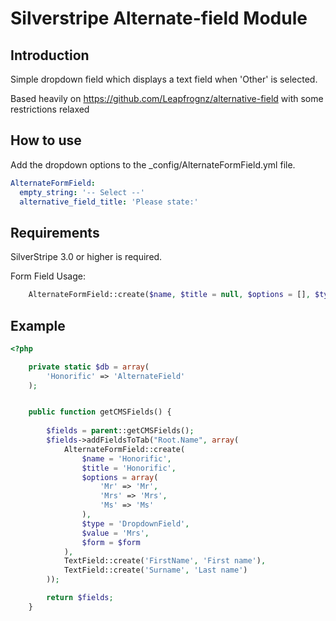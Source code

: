 # Silverstripe Alternate-field Module

## Introduction
Simple dropdown field which displays a text field when 'Other' is selected. 

Based heavily on https://github.com/Leapfrognz/alternative-field with some restrictions relaxed

## How to use
Add the dropdown options to the _config/AlternateFormField.yml file.

```yml
AlternateFormField:
  empty_string: '-- Select --'
  alternative_field_title: 'Please state:'

```

## Requirements
SilverStripe 3.0 or higher is required.

Form Field Usage:

```php
    AlternateFormField::create($name, $title = null, $options = [], $type = 'DropdownField', $value = null, $form = null);

```

## Example
```php
<?php

    private static $db = array(
        'Honorific' => 'AlternateField'
    );


    public function getCMSFields() {
	
    	$fields = parent::getCMSFields();
		$fields->addFieldsToTab("Root.Name", array(
            AlternateFormField::create(
                $name = 'Honorific', 
                $title = 'Honorific', 
                $options = array(
                    'Mr' => 'Mr',
                    'Mrs' => 'Mrs',
                    'Ms' => 'Ms'
                ),
                $type = 'DropdownField',
                $value = 'Mrs',
                $form = $form
            ),
			TextField::create('FirstName', 'First name'),
			TextField::create('Surname', 'Last name')
		));

		return $fields;
	}
```
